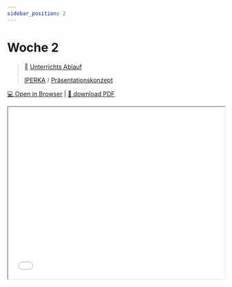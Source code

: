 ```yaml
---
sidebar_position: 2
---
```


# Woche 2

> :scroll: [Unterrichts Ablauf](../../woche-02)
>
> [IPERKA](../themen/iperka.md) / [Präsentationskonzept](../themen/praesentationskonzept.md)

[:computer: Open in Browser](pathname:///slides/woche-2) | [:floppy_disk: download PDF](pathname:///slides/woche-2.pdf) 

<iframe src="/bbzbl-modul-431/slides/woche-2" width="100%" height="400px"></iframe> 
